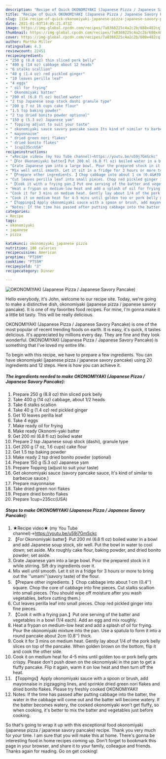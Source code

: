 ```yaml
---
description: "Recipe of Quick OKONOMIYAKI (Japanese Pizza / Japanese Savory Pancake)"
title: "Recipe of Quick OKONOMIYAKI (Japanese Pizza / Japanese Savory Pancake)"
slug: 1154-recipe-of-quick-okonomiyaki-japanese-pizza-japanese-savory-pancake
date: 2021-01-03T14:05:21.473Z
image: https://img-global.cpcdn.com/recipes/7a0368225c4a2c2b/680x482cq70/okonomiyaki-japanese-pizza-japanese-savory-pancake-recipe-main-photo.jpg
thumbnail: https://img-global.cpcdn.com/recipes/7a0368225c4a2c2b/680x482cq70/okonomiyaki-japanese-pizza-japanese-savory-pancake-recipe-main-photo.jpg
cover: https://img-global.cpcdn.com/recipes/7a0368225c4a2c2b/680x482cq70/okonomiyaki-japanese-pizza-japanese-savory-pancake-recipe-main-photo.jpg
author: Martha Miller
ratingvalue: 4.3
reviewcount: 22451
recipeingredient:
- "250 g (8.8 oz) thin sliced pork belly"
- "400 g (14 oz) cabbage about 12 heads"
- "6 stalks scallion"
- "40 g (1.4 oz) red pickled ginger"
- "10 leaves perilla leaf"
- "4 eggs"
- " oil for frying"
- " Okonomiyaki batter"
- "200 ml (6.8 fl oz) boiled water"
- "2 tsp Japanese soup stock dashi granule type"
- "200 g 7 oz 16 cups cake flour"
- "1.5 tsp baking powder"
- "2 tsp dried bonito powder optional"
- "150 g (5.3 oz) Japanese yam"
- " Topping adjust to suit your taste"
- " okonomiyaki sauce savory pancake sauce Its kind of similar to barbecue sauce"
- " mayonnaise"
- " dried green nori flakes"
- " dried bonito flakes"
- " 1cup235ccUSA"
recipeinstructions:
- "★Recipe video★ (my You Tube channel)→https://youtu.be/u59j7GmSckc"
- "【For Okonomiyaki batter】Put 200 ml (6.8 fl oz) boiled water in a bowl and add Japanese soup stock, stir well. Put the bowl in water to cool down; set aside. Mix roughly cake flour, baking powder, and dried bonito powder; set aside."
- "Grate Japanese yam into a large bowl. Pour the prepared stock in it while stirring. Sift dry ingredients over it."
- "Mix well until smooth. Let it sit in a fridge for 3 hours or more to bring out the &#39;&#39;umami&#39;&#39;(savory taste) of the flour."
- "【Prepare other ingredients. 】Chop cabbage into about 1 cm (0.4&#39;&#39;) square. Chop the core of cabbage into fine pieces. Cut stalks scallion into small pieces. (You should wipe off moisture after you wash vegetables, before cutting them.)"
- "Cut leaves perilla leaf into small pieces. Chop red pickled ginger into fine pieces."
- "【Cook it with a frying pan.】Put one serving of the batter and vegetables in a bowl (1/4 each). Add an egg and mix roughly."
- "Heat a frypan on medium-low heat and add a splash of oil for frying. Pour the okonomiyaki mixture into the pan. Use a spatula to form it into a round pancake about 2cm (0.8&#39;&#39;) thick."
- "Cook it for 3 mins on medium heat. Gently lay about 1/4 of the pork belly slices on top of the pancake. When golden brown on the bottom, flip it and cook the other side."
- "Cook it on medium heat for 4-5 mins until golden too or pork belly gets crispy. Please don&#39;t push down on the okonomiyaki in the pan to get a fluffy pancake. Flip it again, warm it on low heat and then turn off the heat."
- "【Toppings】Apply okonomiyaki sauce with a spoon or brush, add mayonnaise in zigzagging lines, and sprinkle dried green nori flakes and dried bonito flakes. Please try freshly cooked OKONOMIYAKI!"
- "Notes: If the time has passed after putting cabbage into the batter, the water in the cabbage will come out and the batter will become watery. If the batter becomes watery, the cooked okonomiyaki won&#39;t get fluffy, so when cooking, it&#39;s better to mix the batter and vegetables just before cooking."
categories:
- Recipe
tags:
- okonomiyaki
- japanese
- pizza

katakunci: okonomiyaki japanese pizza 
nutrition: 108 calories
recipecuisine: American
preptime: "PT26M"
cooktime: "PT55M"
recipeyield: "3"
recipecategory: Dinner

---
```



![OKONOMIYAKI (Japanese Pizza / Japanese Savory Pancake)](https://img-global.cpcdn.com/recipes/7a0368225c4a2c2b/680x482cq70/okonomiyaki-japanese-pizza-japanese-savory-pancake-recipe-main-photo.jpg)

Hello everybody, it's John, welcome to our recipe site. Today, we're going to make a distinctive dish, okonomiyaki (japanese pizza / japanese savory pancake). It is one of my favorites food recipes. For mine, I'm gonna make it a little bit tasty. This will be really delicious.



OKONOMIYAKI (Japanese Pizza / Japanese Savory Pancake) is one of the most popular of recent trending foods on earth. It is easy, it's quick, it tastes delicious. It's appreciated by millions every day. They are fine and they look wonderful. OKONOMIYAKI (Japanese Pizza / Japanese Savory Pancake) is something that I've loved my entire life.


To begin with this recipe, we have to prepare a few ingredients. You can have okonomiyaki (japanese pizza / japanese savory pancake) using 20 ingredients and 12 steps. Here is how you can achieve it.

<!--inarticleads1-->

##### The ingredients needed to make OKONOMIYAKI (Japanese Pizza / Japanese Savory Pancake):

1. Prepare 250 g (8.8 oz) thin sliced pork belly
1. Take 400 g (14 oz) cabbage, about 1/2 heads
1. Take 6 stalks scallion
1. Take 40 g (1.4 oz) red pickled ginger
1. Get 10 leaves perilla leaf
1. Take 4 eggs
1. Make ready  oil for frying
1. Make ready  Okonomi-yaki batter
1. Get 200 ml (6.8 fl oz) boiled water
1. Prepare 2 tsp Japanese soup stock (dashi), granule type
1. Get 200 g (7 oz, 1.6 cups) cake flour
1. Get 1.5 tsp baking powder
1. Make ready 2 tsp dried bonito powder (optional)
1. Prepare 150 g (5.3 oz) Japanese yam
1. Prepare  Topping (adjust to suit your taste)
1. Get  okonomiyaki sauce (savory pancake sauce, It&#39;s kind of similar to barbecue sauce.)
1. Prepare  mayonnaise
1. Take  dried green nori flakes
1. Prepare  dried bonito flakes
1. Prepare  1cup=235cc(USA)




<!--inarticleads2-->

##### Steps to make OKONOMIYAKI (Japanese Pizza / Japanese Savory Pancake):

1. ★Recipe video★ (my You Tube channel)→https://youtu.be/u59j7GmSckc
1. 【For Okonomiyaki batter】Put 200 ml (6.8 fl oz) boiled water in a bowl and add Japanese soup stock, stir well. Put the bowl in water to cool down; set aside. Mix roughly cake flour, baking powder, and dried bonito powder; set aside.
1. Grate Japanese yam into a large bowl. Pour the prepared stock in it while stirring. Sift dry ingredients over it.
1. Mix well until smooth. Let it sit in a fridge for 3 hours or more to bring out the &#39;&#39;umami&#39;&#39;(savory taste) of the flour.
1. 【Prepare other ingredients. 】Chop cabbage into about 1 cm (0.4&#39;&#39;) square. Chop the core of cabbage into fine pieces. Cut stalks scallion into small pieces. (You should wipe off moisture after you wash vegetables, before cutting them.)
1. Cut leaves perilla leaf into small pieces. Chop red pickled ginger into fine pieces.
1. 【Cook it with a frying pan.】Put one serving of the batter and vegetables in a bowl (1/4 each). Add an egg and mix roughly.
1. Heat a frypan on medium-low heat and add a splash of oil for frying. Pour the okonomiyaki mixture into the pan. Use a spatula to form it into a round pancake about 2cm (0.8&#39;&#39;) thick.
1. Cook it for 3 mins on medium heat. Gently lay about 1/4 of the pork belly slices on top of the pancake. When golden brown on the bottom, flip it and cook the other side.
1. Cook it on medium heat for 4-5 mins until golden too or pork belly gets crispy. Please don&#39;t push down on the okonomiyaki in the pan to get a fluffy pancake. Flip it again, warm it on low heat and then turn off the heat.
1. 【Toppings】Apply okonomiyaki sauce with a spoon or brush, add mayonnaise in zigzagging lines, and sprinkle dried green nori flakes and dried bonito flakes. Please try freshly cooked OKONOMIYAKI!
1. Notes: If the time has passed after putting cabbage into the batter, the water in the cabbage will come out and the batter will become watery. If the batter becomes watery, the cooked okonomiyaki won&#39;t get fluffy, so when cooking, it&#39;s better to mix the batter and vegetables just before cooking.




So that's going to wrap it up with this exceptional food okonomiyaki (japanese pizza / japanese savory pancake) recipe. Thank you very much for your time. I am sure that you will make this at home. There's gonna be interesting food in home recipes coming up. Don't forget to bookmark this page in your browser, and share it to your family, colleague and friends. Thanks again for reading. Go on get cooking!
